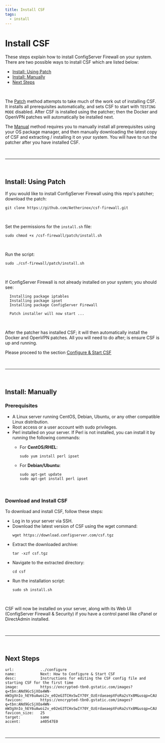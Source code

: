 ```yaml
---
title: Install CSF
tags:
  - install
---
```


# Install CSF <!-- omit from toc -->
These steps explain how to install ConfigServer Firewall on your system. There are two possible ways to install CSF which are listed below: 

- [Install: Using Patch](#install-using-patch)
- [Install: Manually](#install-manually)
- [Next Steps](#next-steps)

<br />

The [Patch](#install-using-patch) method attempts to take much of the work out of installing CSF. It installs all prerequisites automatically, and sets CSF to start with `TESTING MODE` disabled. After CSF is installed using the patcher; then the Docker and OpenVPN patches will automatically be installed next.

The [Manual](#install-manually) method requires you to manually install all prerequisites using your OS package manager, and then manually downloading the latest copy of CSF and extracting / installing it on your system. You will have to run the patcher after you have installed CSF.

<br />

---

<br />

## Install: Using Patch

If you would like to install ConfigServer Firewall using this repo's patcher; download the patch:
```shell
git clone https://github.com/Aetherinox/csf-firewall.git
```

<br />

Set the permissions for the `install.sh` file:
```shell
sudo chmod +x /csf-firewall/patch/install.sh
```

<br />

Run the script:
```shell
sudo ./csf-firewall/patch/install.sh
```

<br />

If ConfigServer Firewall is not already installed on your system; you should see:
```
  Installing package iptables
  Installing package ipset
  Installing package ConfigServer Firewall

  Patch installer will now start ...
```

<br />

After the patcher has installed CSF; it will then automatically install the Docker and OpenVPN patches. All you will need to do after; is ensure CSF is up and running.

Please proceed to the section [Configure & Start CSF](../../configure/start/)

<br />

---

<br />

## Install: Manually

### Prerequisites <!-- omit from toc -->
- A Linux server running CentOS, Debian, Ubuntu, or any other compatible Linux distribution. 
- Root access or a user account with sudo privileges.
- Perl installed on your server. If Perl is not installed, you can install it by running the following commands:
  - For **CentOS/RHEL**:
    ```shell
    sudo yum install perl ipset
    ```

  - For **Debian/Ubuntu**:

    ```shell
    sudo apt-get update 
    sudo apt-get install perl ipset
    ```

<br />

### Download and Install CSF <!-- omit from toc -->
To download and install CSF, follow these steps:

- Log in to your server via SSH. 
- Download the latest version of CSF using the wget command:
    ```shell
    wget https://download.configserver.com/csf.tgz
    ```
- Extract the downloaded archive:
    ```shell
    tar -xzf csf.tgz
    ```
- Navigate to the extracted directory:
    ```shell
    cd csf
    ```
- Run the installation script:
    ```shell
    sudo sh install.sh
    ```

<br />

CSF will now be installed on your server, along with its Web UI (ConfigServer Firewall & Security) if you have a control panel like cPanel or DirectAdmin installed.

<br />

---

<br />

## Next Steps

```embed
url:            ../configure
name:           Next: How to Configure & Start CSF
desc:           Instructions for editing the CSF config file and starting CSF for the first time
image:          https://encrypted-tbn0.gstatic.com/images?q=tbn:ANd9GcSjXOa4WN-mW3gXnIo_hEY6uAwoi2v_e02eG3TCHxSwIY70Y_OzErdaeaepXFoRa2sYx8M&usqp=CAU
favicon:        https://encrypted-tbn0.gstatic.com/images?q=tbn:ANd9GcSjXOa4WN-mW3gXnIo_hEY6uAwoi2v_e02eG3TCHxSwIY70Y_OzErdaeaepXFoRa2sYx8M&usqp=CAU
favicon_size:   25
target:         same
accent:         a40547E0
```

<br />

---

<br />
